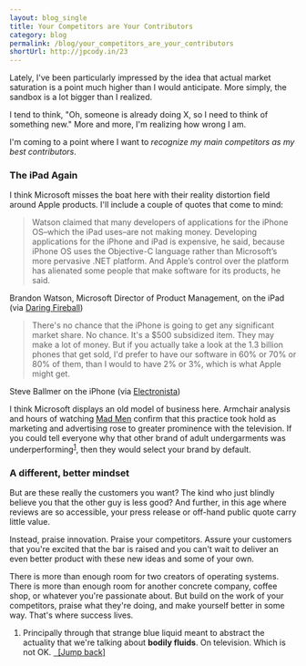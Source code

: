 ```yaml
---
layout: blog_single
title: Your Competitors are Your Contributors
category: blog
permalink: /blog/your_competitors_are_your_contributors
shortUrl: http://jpcody.in/23
---
```

<p>Lately, I've been particularly impressed by the idea that actual market saturation is a point much higher than I would anticipate. More simply, the sandbox is a lot bigger than I realized.</p>
<p>I tend to think, "Oh, someone is already doing X, so I need to think of something new." More and more, I'm realizing how wrong I am.</p>
<p>I'm coming to a point where I want to <em>recognize my main competitors as my best contributors</em>.</p>
<h3>The iPad Again</h3>
<p>I think Microsoft misses the boat here with their reality distortion field around Apple products. I'll include a couple of quotes that come to mind:</p>
<blockquote>
    <p>Watson claimed that many developers of applications for the iPhone OS–which the iPad uses–are not making money. Developing applications for the iPhone and iPad is expensive, he said, because iPhone OS uses the Objective-C language rather than Microsoft’s more pervasive .NET platform. And Apple’s control over the platform has alienated some people that make software for its products, he said.</p>
</blockquote>
<p class="quote_caption">Brandon Watson, Microsoft Director of Product Management, on the iPad (via <a href="http://daringfireball.net/linked/2010/01/29/msft-ipad">Daring Fireball</a>)</p>
<blockquote>
    <p>There's no chance that the iPhone is going to get any significant market share. No chance. It's a $500 subsidized item. They may make a lot of money. But if you actually take a look at the 1.3 billion phones that get sold, I'd prefer to have our software in 60% or 70% or 80% of them, than I would to have 2% or 3%, which is what Apple might get.</p>
</blockquote>
<p class="quote_caption">Steve Ballmer on the iPhone (via <a href="http://www.electronista.com/articles/07/04/30/ballmer.on.iphone/">Electronista</a>)</p>
<p>I think Microsoft displays an old model of business here. Armchair analysis and hours of watching <a href="http://www.amctv.com/originals/madmen/">Mad Men</a> confirm that this practice took hold as marketing and advertising rose to greater prominence with the television. If you could tell everyone why that other brand of adult undergarments was underperforming<sup id="2010_01_29_fnlink3"><a href="#2010_01_29_fn3">1</a></sup>, then they would select your brand by default.</p>
<h3>A different, better mindset</h3>
<p>But are these really the customers you want? The kind who just blindly believe you that the other guy is less good? And further, in this age where reviews are so accessible, your press release or off-hand public quote carry little value.</p>
<p>Instead, praise innovation. Praise your competitors. Assure your customers that you're excited that the bar is raised and you can't wait to deliver an even better product with these new ideas and some of your own.</p>
<p>There is more than enough room for two creators of operating systems. There is more than enough room for another concrete company, coffee shop, or whatever you're passionate about. But build on the work of your competitors, praise what they're doing, and make yourself better in some way. That's where success lives.</p>
<ol>
    <li id" 2010_01_29_fn3">Principally through that strange blue liquid meant to abstract the actuality that we're talking about <strong>bodily fluids</strong>. On television. Which is not OK. <a href="#2010_01_29_fnlink3" class="small_caps">&nbsp;&nbsp;[Jump back]</a></li>
</ol>
